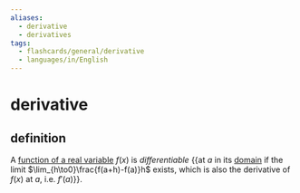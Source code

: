```yaml
---
aliases:
  - derivative
  - derivatives
tags:
  - flashcards/general/derivative
  - languages/in/English
---
```


# derivative

## definition

A [function of a real variable](function%20of%20a%20variable.md) $f(x)$ is _differentiable_ {{at $a$ in its [domain](domain%20of%20a%20function.md) if the limit $\lim_{h\to0}\frac{f(a+h)-f(a)}h$ exists, which is also the derivative of $f(x)$ at $a$, i.e. $f'(a)$}}. <!--SR:!2023-12-27,15,290-->
